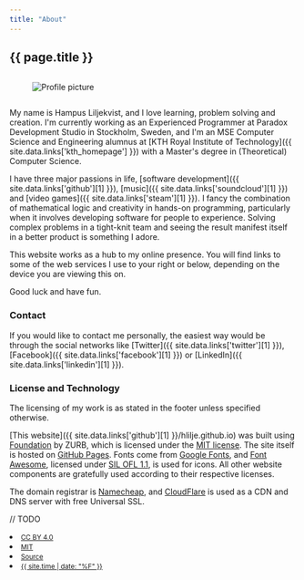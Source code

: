 ```yaml
---
title: "About"
---
```


## {{ page.title }}

<!-- Inline HTML for scrset support -->
<div class="row">
  <div class="small-6 columns small-centered">
    <figure>
      <img src="/images/profile-picture.jpg"
           srcset="/images/profile-picture.jpg 1x, /images/profile-picture@2x.jpg 2x"
           alt="Profile picture" class="profile-picture">
    </figure>
  </div>
</div>

My name is Hampus Liljekvist, and I love learning, problem solving and creation.
I'm currently working as an Experienced Programmer at Paradox Development Studio in Stockholm,
Sweden, and I'm an MSE Computer Science and Engineering alumnus at [KTH Royal Institute of Technology]({{ site.data.links['kth_homepage'] }})
with a Master's degree in (Theoretical) Computer Science.

I have three major passions in life, [software development]({{ site.data.links['github'][1] }}),
[music]({{ site.data.links['soundcloud'][1] }}) and [video games]({{ site.data.links['steam'][1] }}).
I fancy the combination of mathematical logic and creativity in hands-on programming,
particularly when it involves developing software for people to experience. Solving
complex problems in a tight-knit team and seeing the result manifest itself in a better
product is something I adore.

This website works as a hub to my online presence. You will find links to some of the
web services I use to your right or below, depending on the device you are viewing
this on.

Good luck and have fun.

### Contact

If you would like to contact me personally, the easiest way would be through
the social networks like [Twitter]({{ site.data.links['twitter'][1] }}),
[Facebook]({{ site.data.links['facebook'][1] }}) or [LinkedIn]({{ site.data.links['linkedin'][1] }}).

### License and Technology

The licensing of my work is as stated in the footer unless specified otherwise.

[This website]({{ site.data.links['github'][1] }}/hlilje.github.io)
was built using [Foundation](http://foundation.zurb.com/) by ZURB, which is licensed
under the [MIT license](https://opensource.org/licenses/MIT). The site itself is
hosted on [GitHub Pages](https://pages.github.com/). Fonts come from [Google Fonts](https://fonts.google.com/),
and [Font Awesome](http://fontawesome.io/), licensed under [SIL OFL 1.1](http://scripts.sil.org/OFL),
is used for icons. All other website components are gratefully used according to
their respective licenses.

The domain registrar is [Namecheap](https://www.namecheap.com/), and [CloudFlare](https://www.cloudflare.com/)
is used as a CDN and DNS server with free Universal SSL.

// TODO
<li><a href="https://creativecommons.org/licenses/by/4.0/"><small>CC BY 4.0</small></a></li>
<li><a href="https://opensource.org/licenses/MIT"><small>MIT</small></a></li>
<li><a href="{{ site.data.links['github'][1] | xml_escape }}/hlilje.github.io"><small>Source</small></a></li>
<li><a href="#"><small><time datetime="{{ site.time | date: "%F" }}">{{ site.time | date: "%F" }}</time></small></a></li>
